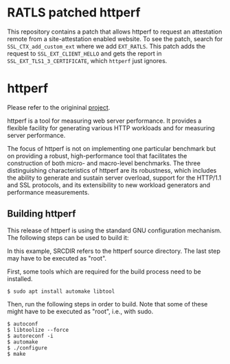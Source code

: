 # RATLS patched httperf

This repository contains a patch that allows httperf to request an attestation remote from a site-attestation enabled website.
To see the patch, search for `SSL_CTX_add_custom_ext` where we add `EXT_RATLS`.
This patch adds the request to `SSL_EXT_CLIENT_HELLO` and gets the report in `SSL_EXT_TLS1_3_CERTIFICATE`, which `httperf` just ignores.

# httperf

Please refer to the origininal [project](https://github.com/httperf/httperf).

httperf is a tool for measuring web server performance. It provides a flexible facility for generating various HTTP workloads and for measuring server performance.

The focus of httperf is not on implementing one particular benchmark but on providing a robust, high-performance tool that facilitates the construction of both micro- and macro-level benchmarks. The three distinguishing characteristics of httperf are its robustness, which includes the ability to generate and sustain server overload, support for the HTTP/1.1 and SSL protocols, and its extensibility to new workload generators and performance measurements.

## Building httperf

This release of httperf is using the standard GNU configuration
mechanism.  The following steps can be used to build it:

In this example, SRCDIR refers to the httperf source directory.  The
last step may have to be executed as "root".

First, some tools which are required for the build process need to be installed.

	$ sudo apt install automake libtool

Then, run the following steps in order to build. Note that some of these might have to be executed as "root", i.e., with sudo.

	$ autoconf
	$ libtoolize --force
	$ autoreconf -i
	$ automake
	$ ./configure
	$ make
